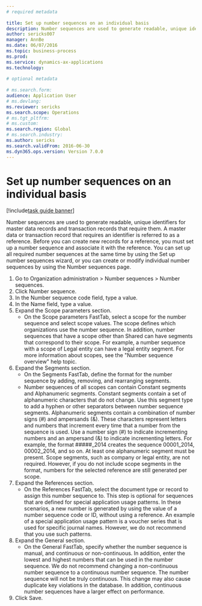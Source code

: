 ```yaml
--- 
# required metadata 
 
title: Set up number sequences on an individual basis
description: Number sequences are used to generate readable, unique identifiers for master data records and transaction records that require them. 
author: sericks007
manager: AnnBe 
ms.date: 06/07/2016
ms.topic: business-process 
ms.prod:  
ms.service: dynamics-ax-applications 
ms.technology:  
 
# optional metadata 
 
# ms.search.form:   
audience: Application User 
# ms.devlang:  
ms.reviewer: sericks
ms.search.scope: Operations 
# ms.tgt_pltfrm:  
# ms.custom:  
ms.search.region: Global
# ms.search.industry: 
ms.author: sericks
ms.search.validFrom: 2016-06-30 
ms.dyn365.ops.version: Version 7.0.0 
---
```

# Set up number sequences on an individual basis

[!include[task guide banner](../../includes/task-guide-banner.md)]

Number sequences are used to generate readable, unique identifiers for master data records and transaction records that require them. A master data or transaction record that requires an identifier is referred to as a reference. Before you can create new records for a reference, you must set up a number sequence and associate it with the reference. You can set up all required number sequences at the same time by using the Set up number sequences wizard, or you can create or modify individual number sequences by using the Number sequences page.

1. Go to Organization administration > Number sequences > Number sequences.
2. Click Number sequence.
3. In the Number sequence code field, type a value.
4. In the Name field, type a value.
5. Expand the Scope parameters section.
    * On the Scope parameters FastTab, select a scope for the number sequence and select scope values.     The scope defines which organizations use the number sequence. In addition, number sequences that have a scope other than Shared can have segments that correspond to their scope. For example, a number sequence with a scope of Legal entity can have a legal entity segment. For more information about scopes, see the "Number sequence overview" help topic.  
6. Expand the Segments section.
    * On the Segments FastTab, define the format for the number sequence by adding, removing, and rearranging segments.  
    * Number sequences of all scopes can contain Constant segments and Alphanumeric segments. Constant segments contain a set of alphanumeric characters that do not change. Use this segment type to add a hyphen or other separators between number sequence segments. Alphanumeric segments contain a combination of number signs (#) and ampersands (&). These characters represent letters and numbers that increment every time that a number from the sequence is used. Use a number sign (#) to indicate incrementing numbers and an ampersand (&) to indicate incrementing letters. For example, the format #####_2014 creates the sequence 00001_2014, 00002_2014, and so on.     At least one alphanumeric segment must be present. Scope segments, such as company or legal entity, are not required. However, if you do not include scope segments in the format, numbers for the selected reference are still generated per scope.  
7. Expand the References section.
    * On the References FastTab, select the document type or record to assign this number sequence to.     This step is optional for sequences that are defined for special application usage patterns. In these scenarios, a new number is generated by using the value of a number sequence code or ID, without using a reference. An example of a special application usage pattern is a voucher series that is used for specific journal names. However, we do not recommend that you use such patterns.  
8. Expand the General section.
    * On the General FastTab, specify whether the number sequence is manual, and continuous or non-continuous. In addition, enter the lowest and highest numbers that can be used in the number sequence.     We do not recommend changing a non-continuous number sequence to a continuous number sequence. The number sequence will not be truly continuous. This change may also cause duplicate key violations in the database. In addition, continuous number sequences have a larger effect on performance.   
9. Click Save.

